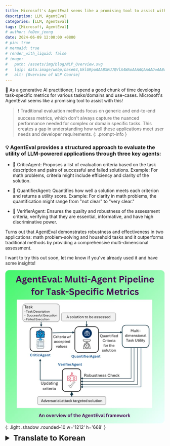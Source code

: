 ```yaml
---
title: Microsoft's AgentEval seems like a promising tool to assist with this!
description: LLM, AgentEval
categories: [LLM, AgentEval]
tags: [Microsoft, AgentEval]
# author: foDev_jeong
date: 2024-06-09 12:00:00 +0800
# pin: true
# mermaid: true
# render_with_liquid: false
# image:
#   path: /assets/img/blog/NLP_Overview.svg
#   lqip: data:image/webp;base64,UklGRpoAAABXRUJQVlA4WAoAAAAQAAAADwAABwAAQUxQSDIAAAARL0AmbZurmr57yyIiqE8oiG0bejIYEQTgqiDA9vqnsUSI6H+oAERp2HZ65qP/VIAWAFZQOCBCAAAA8AEAnQEqEAAIAAVAfCWkAALp8sF8rgRgAP7o9FDvMCkMde9PK7euH5M1m6VWoDXf2FkP3BqV0ZYbO6NA/VFIAAAA
#   alt: [Overview of NLP Course]
---
```


🤔 As a generative AI practitioner, I spend a good chunk of time developing task-specific metrics for various tasks/domains and use-cases. Microsoft's AgentEval seems like a promising tool to assist with this!

> ❗ Traditional evaluation methods focus on generic and end-to-end success metrics, which don't always capture the nuanced performance needed for complex or domain specific tasks. This creates a gap in understanding how well these applications meet user needs and developer requirements.
{: .prompt-info }

### 💡 AgentEval provides a structured approach to evaluate the utility of LLM-powered applications through three key agents:

- 🤖 CriticAgent:
Proposes a list of evaluation criteria based on the task description and pairs of successful and failed solutions.
Example: For math problems, criteria might include efficiency and clarity of the solution.

- 🤖 QuantifierAgent:
Quantifies how well a solution meets each criterion and returns a utility score.
Example: For clarity in math problems, the quantification might range from "not clear" to "very clear."

- 🤖 VerifierAgent:
Ensures the quality and robustness of the assessment criteria, verifying that they are essential, informative, and have high discriminative power.

Turns out that AgentEval demonstrates robustness and effectiveness in two applications: math problem-solving and household tasks and it outperforms traditional methods by providing a comprehensive multi-dimensional assessment.

I want to try this out soon, let me know if you've already used it and have some insights!


![ Microsoft's AgentEval ](/assets/img/llm/LLM_AgentEval.jpeg){: .light .shadow .rounded-10 w='1212' h='668' }


<details markdown="1">
<summary style= "font-size:24px; line-height:24px; font-weight:bold; cursor:pointer;" > Translate to Korean </summary>

🤔 생성형 AI 실무자로서 저는 다양한 작업/도메인 및 사용 사례에 대한 작업별 메트릭을 개발하는 데 많은 시간을 할애합니다. Microsoft의 AgentEval은 이를 지원하는 유망한 도구인 것 같습니다!

>❗ 기존의 평가 방법은 일반 및 엔드 투 엔드 성공 지표에 중점을 두며, 복잡하거나 도메인별 작업에 필요한 미묘한 성능을 항상 포착하지는 못합니다. 이로 인해 이러한 애플리케이션이 사용자 요구 사항과 개발자 요구 사항을 얼마나 잘 충족하는지 이해하는 데 격차가 발생합니다.
{: .prompt-info }

### 💡 AgentEval은 세 가지 주요 에이전트를 통해 LLM 기반 애플리케이션의 유용성을 평가하는 구조화된 접근 방식을 제공합니다.

- 🤖 CriticAgent 크랙:
작업 설명과 성공한 솔루션과 실패한 솔루션 쌍을 기반으로 평가 기준 목록을 제안합니다.
예: 수학 문제의 경우 기준에는 솔루션의 효율성과 명확성이 포함될 수 있습니다.

- 🤖 QuantifierAgent를 사용합니다.
솔루션이 각 기준을 얼마나 잘 충족하는지 수량화하고 유틸리티 점수를 반환합니다.
예: 수학 문제의 명확성을 위해 수량화의 범위는 "명확하지 않음"에서 "매우 명확함"까지일 수 있습니다.

- 🤖 VerifierAgent를 사용합니다.
평가 기준의 품질과 견고성을 보장하여 중요하고 유익하며 높은 판별력을 가지고 있는지 확인합니다.

AgentEval은 수학 문제 해결 및 가사 작업의 두 가지 응용 프로그램에서 견고성과 효율성을 입증했으며 포괄적 인 다차원 평가를 제공하여 기존 방법을 능가합니다.

나는 이것을 곧 시도하고 싶고, 이미 그것을 사용하고 통찰력이 있다면 알려주십시오!

</details>
